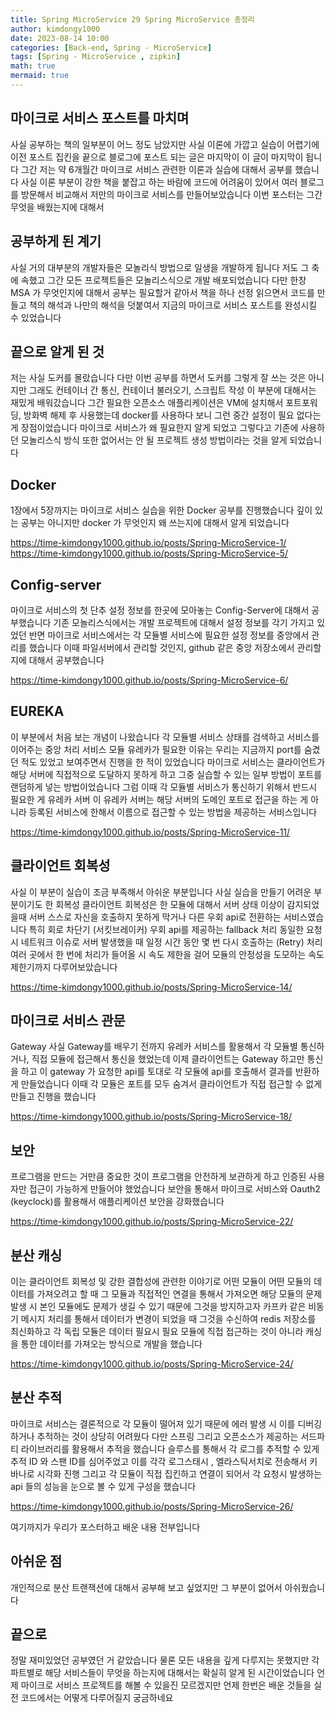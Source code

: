```yaml
---
title: Spring MicroService 29 Spring MicroService 총정리
author: kimdongy1000
date: 2023-08-14 10:00
categories: [Back-end, Spring - MicroService]
tags: [Spring - MicroService , zipkin]
math: true
mermaid: true
---
```


## 마이크로 서비스 포스트를 마치며

사실 공부하는 책의 일부분이 어느 정도 남았지만 사실 이론에 가깝고 실습이 어렵기에 이전 포스트 집킨을 끝으로 블로그에 포스트 되는 글은 마지막이 이 글이 마지막이 됩니다 그간 저는 약 6개월간 마이크로 서비스 관련한 이론과 실습에 대해서 공부를 했습니다 사실 이론 부분이 강한 책을 붙잡고 하는 바람에 코드에 어려움이 있어서 여러 블로그를 방문해서 비교해서 저만의 마이크로 서비스를 만들어보았습니다 이번 포스터는 그간 무엇을 배웠는지에 대해서

## 공부하게 된 계기
사실 거의 대부분의 개발자들은 모놀리식 방법으로 일생을 개발하게 됩니다 저도 그 축에 속했고 그간 모든 프로젝트들은 모놀리스식으로 개발 배포되었습니다 다만 한창 MSA 가 무엇인지에 대해서 공부는 필요할거 같아서 책을 하나 선정 읽으면서 코드를 만들고 책의 해석과 나만의 해석을 덧붙여서 지금의 마이크로 서비스 포스트를 완성시킬 수 있었습니다

## 끝으로 알게 된 것
저는 사실 도커를 몰랐습니다 다만 이번 공부를 하면서 도커를 그렇게 잘 쓰는 것은 아니지만 그래도 컨테이너 간 통신, 컨테이너 불러오기, 스크립트 작성 이 부분에 대해서는 재밌게 배워갔습니다 그간 필요한 오픈소스 애플리케이션은 VM에 설치해서 포트포워딩, 방화벽 해제 후 사용했는데 docker를 사용하다 보니 그런 중간 설정이 필요 없다는 게 장점이었습니다
마이크로 서비스가 왜 필요한지 알게 되었고 그렇다고 기존에 사용하던 모놀리스식 방식 또한 없어서는 안 될 프로젝트 생성 방법이라는 것을 알게 되었습니다

## Docker
1장에서 5장까지는 마이크로 서비스 실습을 위한 Docker 공부를 진행했습니다 깊이 있는 공부는 아니지만 docker 가 무엇인지 왜 쓰는지에 대해서 알게 되었습니다

<https://time-kimdongy1000.github.io/posts/Spring-MicroService-1/>
<https://time-kimdongy1000.github.io/posts/Spring-MicroService-5/>

## Config-server
마이크로 서비스의 첫 단추 설정 정보를 한곳에 모아놓는 Config-Server에 대해서 공부했습니다 기존 모놀리스식에서는 개발 프로젝트에 대해서 설정 정보를 각기 가지고 있었던 반면 마이크로 서비스에서는 각 모듈별 서비스에 필요한 설정 정보를 중앙에서 관리를 했습니다 이때 파일서버에서 관리할 것인지, github 같은 중앙 저장소에서 관리할지에 대해서 공부했습니다

<https://time-kimdongy1000.github.io/posts/Spring-MicroService-6/>

## EUREKA
이 부분에서 처음 보는 개념이 나왔습니다 각 모듈별 서비스 상태를 검색하고 서비스를 이어주는 중앙 처리 서비스 모듈 유레카가 필요한 이유는 우리는 지금까지 port를 숨겼던 적도 있었고 보여주면서 진행을 한 적이 있었습니다 마이크로 서비스는 클라이언트가 해당 서버에 직접적으로 도달하지 못하게 하고 그중 실습할 수 있는 일부 방법이 포트를 랜덤하게 넣는 방법이었습니다 그럼 이때 각 모듈별 서비스가 통신하기 위해서 반드시 필요한 게 유레카 서버 이 유레카 서버는 해당 서버의 도메인 포트로 접근을 하는 게 아니라 등록된 서비스에 한해서 이름으로 접근할 수 있는 방법을 제공하는 서비스입니다

<https://time-kimdongy1000.github.io/posts/Spring-MicroService-11/>

## 클라이언트 회복성
사실 이 부분이 실습이 조금 부족해서 아쉬운 부분입니다 사실 실습을 만들기 어려운 부분이기도 한 회복성 클라이언트 회복성은 한 모듈에 대해서 서버 상태 이상이 감지되었을때 서버 스스로 자신을 호출하지 못하게 막거나 다른 우회 api로 전환하는 서비스였습니다 특히 회로 차단기 (서킷브레이커) 우회 api를 제공하는 fallback 처리 동일한 요청 시 네트워크 이슈로 서버 발생했을 때 일정 시간 동안 몇 번 다시 호출하는 (Retry) 처리 여러 곳에서 한 번에 처리가 들어올 시 속도 제한을 걸어 모듈의 안정성을 도모하는 속도제한기까지 다루어보았습니다

<https://time-kimdongy1000.github.io/posts/Spring-MicroService-14/>

## 마이크로 서비스 관문
Gateway 사실 Gateway를 배우기 전까지 유레카 서비스를 활용해서 각 모듈별 통신하거나, 직접 모듈에 접근해서 통신을 했었는데 이제 클라이언트는 Gateway 하고만 통신을 하고 이 gateway 가
요청한 api를 토대로 각 모듈에 api를 호출해서 결과를 반환하게 만들었습니다 이때 각 모듈은 포트를 모두 숨겨서 클라이언트가 직접 접근할 수 없게 만들고 진행을 했습니다

<https://time-kimdongy1000.github.io/posts/Spring-MicroService-18/>

## 보안
프로그램을 만드는 거만큼 중요한 것이 프로그램을 안전하게 보관하게 하고 인증된 사용자만 접근이 가능하게 만들어야 했었습니다 보안을 통해서 마이크로 서비스와 Oauth2 (keyclock)를 활용해서
애플리케이션 보안을 강화했습니다

<https://time-kimdongy1000.github.io/posts/Spring-MicroService-22/>

## 분산 캐싱
이는 클라이언트 회복성 및 강한 결합성에 관련한 이야기로 어떤 모듈이 어떤 모듈의 데이터를 가져오려고 할 때 그 모듈과 직접적인 연결을 통해서 가져오면 해당 모듈의 문제 발생 시 본인 모듈에도 문제가 생길 수 있기 때문에 그것을 방지하고자 카프카 같은 비동기 메시지 처리를 통해서 데이터가 변경이 되었을 때 그것을 수신하여 redis 저장소를 최신화하고 각 독립 모듈은 데이터 필요시 필요 모듈에 직접 접근하는 것이 아니라 캐싱을 통한 데이터를 가져오는 방식으로 개발을 했습니다

<https://time-kimdongy1000.github.io/posts/Spring-MicroService-24/>


## 분산 추적
마이크로 서비스는 결론적으로 각 모듈이 떨어져 있기 때문에 에러 발생 시 이를 디버깅하거나 추적하는 것이 상당히 어려웠다 다만 스프링 그리고 오픈소스가 제공하는 서드파티 라이브러리를 활용해서 추적을 했습니다 슬루스를 통해서 각 로그를 추적할 수 있게 추적 ID 와 스팬 ID를 심어주었고 이를 각각 로그스태시 , 엘라스틱서치로 전송해서 키바나로 시각화 진행 그리고 각 모듈이 직접 집킨하고 연결이 되어서 각 요청시 발생하는 api 들의 성능을 눈으로 볼 수 있게 구성을 했습니다

<https://time-kimdongy1000.github.io/posts/Spring-MicroService-26/>

여기까지가 우리가 포스터하고 배운 내용 전부입니다

## 아쉬운 점
개인적으로 분산 트랜잭션에 대해서 공부해 보고 싶었지만 그 부분이 없어서 아쉬웠습니다

## 끝으로
정말 재미있었던 공부였던 거 같았습니다 물론 모든 내용을 깊게 다루지는 못했지만 각 파트별로 해당 서비스들이 무엇을 하는지에 대해서는 확실히 알게 된 시간이었습니다 언제 마이크로 서비스 프로젝트를 해볼 수 있을진 모르겠지만 언제 한번은 배운 것들을 실전 코드에서는 어떻게 다루어질지 궁금하네요




